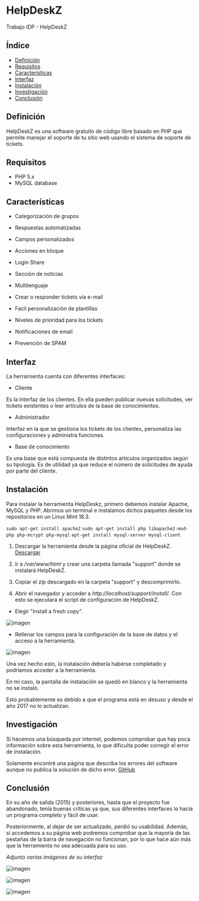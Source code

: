 # HelpDeskZ
Trabajo IDP - HelpDeskZ


## Índice

* [Definición](#definición)
* [Requisitos](#requisitos)
* [Características](#características)
* [Interfaz](#interfaz)
* [Instalación](#instalación)
* [Investigación](#investigación)
* [Conclusión](#conclusión)



## Definición

HelpDeskZ es una software gratuito de código libre basado en PHP que permite manejar el soporte de tu sitio web usando el sistema de soporte de tickets.




## Requisitos

- PHP 5.x
- MySQL database




## Características

- Categorización de grupos

- Respuestas automatizadas
 
- Campos personalizados

- Acciones en bloque

- Login Share

- Sección de noticias

- Multilenguaje

- Crear o responder tickets vía e-mail

- Facil personalización de plantillas

- Niveles de prioridad para los tickets
 
- Notificaciones de email
 
- Prevención de SPAM
 



## Interfaz

La herramienta cuenta con diferentes interfaces:

- Cliente

Es la interfaz de los clientes. En ella pueden publicar nuevas solicitudes, ver tickets existentes o leer artículos de la base de conocimientos.

- Administrador

Interfaz en la que se gestiona los tickets de los clientes, personaliza las configuraciones y administra funciones.

- Base de conocimiento

Es una base que está compuesta de distintos artículos organizados según su tipología. Es de utilidad ya que reduce el número de solicitudes de ayuda por parte del cliente.




## Instalación

Para instalar la herramienta HelpDeskz, primero debemos instalar Apache, MySQL y PHP. 
Abrimos un terminal e instalamos dichos paquetes desde los repositorios en un Linux Mint 18.3.

`sudo apt-get install apache2`
`sudo apt-get install php libapache2-mod-php php-mcrypt php-mysql`
`apt-get install mysql-server mysql-client`

1. Descargar la herramienta desde la página oficial de HelpDeskZ. [Descargar](https://www.helpdeskz.com/download)

2. Ir a */var/www/html* y crear una carpeta llamada "support" donde se instalará HelpDeskZ.

3. Copiar el zip descargado en la carpeta "support" y descomprimirlo.

4. Abrir el navegador y acceder a *http://localhost/support/install/*. Con esto se ejecutará el script de configuración de HelpDeskZ.

- Elegir "Install a fresh copy".

![imagen](images/01.jpg)

- Rellenar los campos para la configuración de la base de datos y el acceso a la herramienta.

![imagen](images/02.jpg)
    
Una vez hecho esto, la instalación debería haberse completado y podríamos acceder a la herramienta. 

En mi caso, la pantalla de instalación se quedó en blanco y la herramienta no se instaló.

Esto probablemente es debido a que el programa está en desuso y desde el año 2017 no lo actualizan.




## Investigación

Si hacemos una búsqueda por internet, podemos comprobar que hay poca información sobre esta herramienta, lo que dificulta poder corregir el error de instalación. 

Solamente encontré una página que describa los errores del software aunque no publica la solución de dicho error. [GitHub](https://github.com/evolutionscript/HelpDeskZ-1.0)




## Conclusión

En su año de salida (2015) y posteriores, hasta que el proyecto fue abandonado, tenía buenas críticas ya que, sus diferentes interfaces lo hacía un programa completo y fácil de usar.

Posteriormente, al dejar de ser actualizado, perdió su usabilidad. Además, si accedemos a su página web podremos comprobar que la mayoría de las pestañas de la barra de navegación no funcionan, por lo que hace aún más que la herramienta no sea adecuada para su uso.

*Adjunto varias imágenes de su interfaz*

![imagen](images/03.JPG)

![imagen](images/04.JPG)

![imagen](images/05.JPG)
